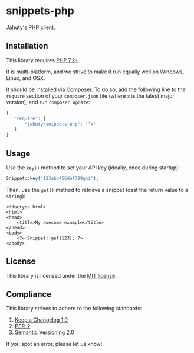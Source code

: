 # snippets-php

Jahuty's PHP client.

## Installation

This library requires [PHP 7.2+](https://secure.php.net).

It is multi-platform, and we strive to make it run equally well on Windows, Linux, and OSX.

It should be installed via [Composer](https://getcomposer.org). To do so, add the following line to the `require` section of your `composer.json` file (where `x` is the latest major version), and run `composer update`:

```javascript
{
   "require": {
       "jahuty/snippets-php": "^x"
   }
}
```

## Usage

Use the `key()` method to set your API key (ideally, once during startup):

```php
Snippet::key('123abc456def789ghi');
```

Then, use the `get()` method to retrieve a snippet (cast the return value to a `string`):

```html+php
<!doctype html>
<html>
<head>
    <title>My awesome example</title>
</head>
<body>
    <?= Snippet::get(123); ?>
</body>
```

## License

This library is licensed under the [MIT license](LICENSE).

## Compliance

This library strives to adhere to the following standards:

1. [Keep a Changelog 1.0](http://keepachangelog.com/en/1.0.0/)
2. [PSR-2](https://github.com/php-fig/fig-standards/blob/master/accepted/PSR-2-coding-style-guide.md)
5. [Semantic Versioning 2.0](http://semver.org/spec/v2.0.0.html)

If you spot an error, please let us know!

